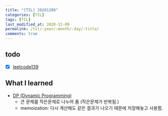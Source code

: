 ```yaml
---
title: "[TIL] 20201209"
categories: [TIL]
tags: [TIL]
last_modified_at: 2020-12-09
permalink: /til/:year/:month/:day/:title/
comments: true
---
```

## todo
- [X] [leetcode139](https://leetcode.com/problems/word-break/)

## What I learned
* [DP (Dynamic Programming)](https://galid1.tistory.com/507)
    * 큰 문제를 작은문제로 나누어 품 (작은문제가 반복됨.)
    * memoization: 다시 계산해도 같은 결과가 나오기 때문에 저장해놓고 사용함. 
